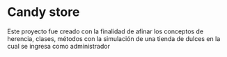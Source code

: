# Candy store

Este proyecto fue creado con la finalidad de afinar los conceptos de herencia, clases, métodos con la simulación de una tienda de dulces en la cual se ingresa como administrador 